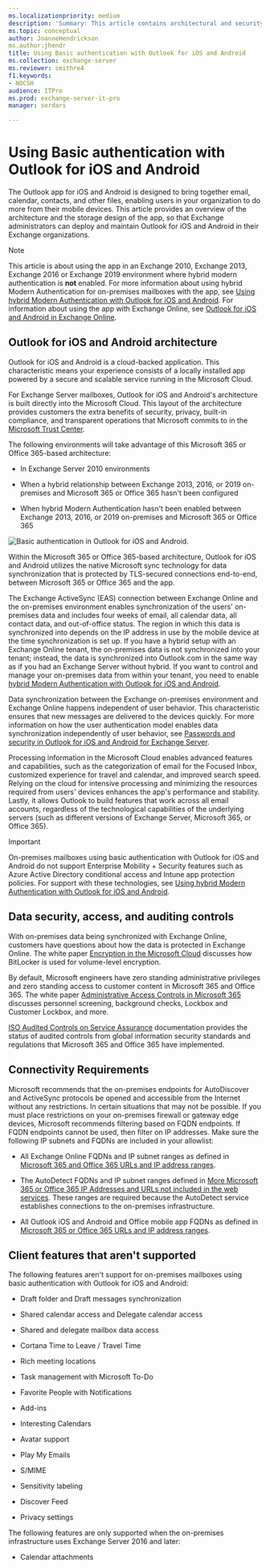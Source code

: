 ```yaml
---
ms.localizationpriority: medium
description: 'Summary: This article contains architectural and security information for administrators about Outlook for iOS and Android in an Exchange Server 2016 or Exchange Server 2019 on-premises environment when the app uses Basic authentication.'
ms.topic: conceptual
author: JoanneHendrickson
ms.author:jhendr
title: Using Basic authentication with Outlook for iOS and Android
ms.collection: exchange-server
ms.reviewer: smithre4
f1.keywords:
- NOCSH
audience: ITPro
ms.prod: exchange-server-it-pro
manager: serdars

---
```


# Using Basic authentication with Outlook for iOS and Android

The Outlook app for iOS and Android is designed to bring together email, calendar, contacts, and other files, enabling users in your organization to do more from their mobile devices. This article provides an overview of the architecture and the storage design of the app, so that Exchange administrators can deploy and maintain Outlook for iOS and Android in their Exchange organizations.

>[!NOTE]
> This article is about using the app in an Exchange 2010, Exchange 2013, Exchange 2016 or Exchange 2019 environment where hybrid modern authentication is **not** enabled. For more information about using hybrid Modern Authentication for on-premises mailboxes with the app, see [Using hybrid Modern Authentication with Outlook for iOS and Android](use-hybrid-modern-auth.md). For information about using the app with Exchange Online, see [Outlook for iOS and Android in Exchange Online](../../../ExchangeOnline/clients-and-mobile-in-exchange-online/outlook-for-ios-and-android/outlook-for-ios-and-android.md).

## Outlook for iOS and Android architecture

Outlook for iOS and Android is a cloud-backed application. This characteristic means your experience consists of a locally installed app powered by a secure and scalable service running in the Microsoft Cloud.

For Exchange Server mailboxes, Outlook for iOS and Android's architecture is built directly into the Microsoft Cloud. This layout of the architecture provides customers the extra benefits of security, privacy, built-in compliance, and transparent operations that Microsoft commits to in the [Microsoft Trust Center](https://www.microsoft.com/trust-center). 

The following environments will take advantage of this Microsoft 365 or Office 365-based architecture:

- In Exchange Server 2010 environments

- When a hybrid relationship between Exchange 2013, 2016, or 2019 on-premises and Microsoft 365 or Office 365 hasn't been configured

- When hybrid Modern Authentication hasn't been enabled between Exchange 2013, 2016, or 2019 on-premises and Microsoft 365 or Office 365

![Basic authentication in Outlook for iOS and Android.](../../media/outlook_mobile_basic_auth.png)

Within the Microsoft 365 or Office 365-based architecture, Outlook for iOS and Android utilizes the native Microsoft sync technology for data synchronization that is protected by TLS-secured connections end-to-end, between Microsoft 365 or Office 365 and the app.

The Exchange ActiveSync (EAS) connection between Exchange Online and the on-premises environment enables synchronization of the users' on-premises data and includes four weeks of email, all calendar data, all contact data, and out-of-office status. The region in which this data is synchronized into depends on the IP address in use by the mobile device at the time synchronization is set up. If you have a hybrid setup with an Exchange Online tenant, the on-premises data is not synchronized into your tenant; instead, the data is synchronized into Outlook.com in the same way as if you had an Exchange Server without hybrid. If you want to control and manage your on-premises data from within your tenant, you need to enable [hybrid Modern Authentication with Outlook for iOS and Android](./use-hybrid-modern-auth.md).

Data synchronization between the Exchange on-premises environment and Exchange Online happens independent of user behavior. This characteristic ensures that new messages are delivered to the devices quickly. For more information on how the user authentication model enables data synchronization independently of user behavior, see [Passwords and security in Outlook for iOS and Android for Exchange Server](passwords-and-security.md).

Processing information in the Microsoft Cloud enables advanced features and capabilities, such as the categorization of email for the Focused Inbox, customized experience for travel and calendar, and improved search speed. Relying on the cloud for intensive processing and minimizing the resources required from users' devices enhances the app's performance and stability. Lastly, it allows Outlook to build features that work across all email accounts, regardless of the technological capabilities of the underlying servers (such as different versions of Exchange Server, Microsoft 365, or Office 365).

>[!IMPORTANT]
> On-premises mailboxes using basic authentication with Outlook for iOS and Android do not support Enterprise Mobility + Security features such as Azure Active Directory conditional access and Intune app protection policies. For support with these technologies, see [Using hybrid Modern Authentication with Outlook for iOS and Android](use-hybrid-modern-auth.md).

## Data security, access, and auditing controls

With on-premises data being synchronized with Exchange Online, customers have questions about how the data is protected in Exchange Online. The white paper [Encryption in the Microsoft Cloud](/microsoft-365/compliance/office-365-encryption-in-the-microsoft-cloud-overview) discusses how BitLocker is used for volume-level encryption.

By default, Microsoft engineers have zero standing administrative privileges and zero standing access to customer content in Microsoft 365 and Office 365. The white paper [Administrative Access Controls in Microsoft 365](/compliance/assurance/assurance-administrative-access-controls-overview) discusses personnel screening, background checks, Lockbox and Customer Lockbox, and more.

[ISO Audited Controls on Service Assurance](https://sip.protection.office.com/) documentation provides the status of audited controls from global information security standards and regulations that Microsoft 365 and Office 365 have implemented.

## Connectivity Requirements

Microsoft recommends that the on-premises endpoints for AutoDiscover and ActiveSync protocols be opened and accessible from the Internet without any restrictions. In certain situations that may not be possible. If you must place restrictions on your on-premises firewall or gateway edge devices, Microsoft recommends filtering based on FQDN endpoints. If FQDN endpoints cannot be used, then filter on IP addresses. Make sure the following IP subnets and FQDNs are included in your allowlist:

- All Exchange Online FQDNs and IP subnet ranges as defined in [Microsoft 365 and Office 365 URLs and IP address ranges](/office365/enterprise/urls-and-ip-address-ranges).

- The AutoDetect FQDNs and IP subnet ranges defined in [More Microsoft 365 or Office 365 IP Addresses and URLs not included in the web services](/microsoft-365/enterprise/additional-office365-ip-addresses-and-urls). These ranges are required because the AutoDetect service establishes connections to the on-premises infrastructure.

- All Outlook iOS and Android and Office mobile app FQDNs as defined in [Microsoft 365 or Office 365 URLs and IP address ranges](/office365/enterprise/urls-and-ip-address-ranges).

## Client features that aren't supported
The following features aren't support for on-premises mailboxes using basic authentication with Outlook for iOS and Android:

- Draft folder and Draft messages synchronization

- Shared calendar access and Delegate calendar access

- Shared and delegate mailbox data access

- Cortana Time to Leave / Travel Time

- Rich meeting locations

- Task management with Microsoft To-Do

- Favorite People with Notifications

- Add-ins

- Interesting Calendars

- Avatar support

- Play My Emails

- S/MIME

- Sensitivity labeling

- Discover Feed

- Privacy settings

The following features are only supported when the on-premises infrastructure uses Exchange Server 2016 and later:

- Calendar attachments